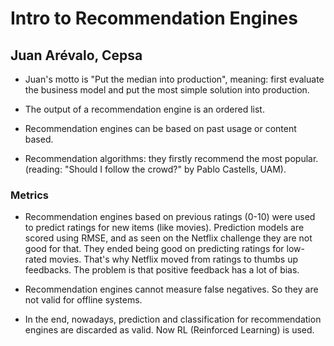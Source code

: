 # Intro to Recommendation Engines
## Juan Arévalo, Cepsa

* Juan's motto is "Put the median into production", meaning: first evaluate the business model and put the most simple solution into production.

* The output of a recommendation engine is an ordered list.

* Recommendation engines can be based on past usage or content based.

* Recommendation algorithms: they firstly recommend the most popular. (reading: "Should I follow the crowd?" by Pablo Castells, UAM).

### Metrics

* Recommendation engines based on previous ratings (0-10) were used to predict ratings for new items (like movies). Prediction models are scored using RMSE, and as seen on the Netflix challenge they are not good for that. They ended being good on predicting ratings for low-rated movies. That's why Netflix moved from ratings to thumbs up feedbacks. The problem is that positive feedback has a lot of bias.

* Recommendation engines cannot measure false negatives. So they are not valid for offline systems.

* In the end, nowadays, prediction and classification for recommendation engines are discarded as valid. Now RL (Reinforced Learning) is used.




